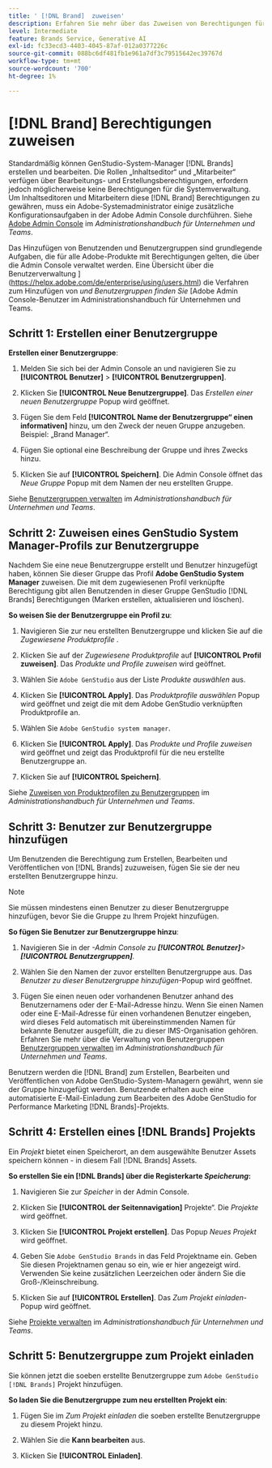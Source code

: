 ```yaml
---
title: ' [!DNL Brand]  zuweisen'
description: Erfahren Sie mehr über das Zuweisen von Berechtigungen für GenStudio for Performance Marketing [!DNL Brand] Ersteller und Bearbeiter.
level: Intermediate
feature: Brands Service, Generative AI
exl-id: fc33ecd3-4403-4045-87af-012a0377226c
source-git-commit: 088bc6df481fb1e961a7df3c79515642ec39767d
workflow-type: tm+mt
source-wordcount: '700'
ht-degree: 1%

---
```


# [!DNL Brand] Berechtigungen zuweisen

Standardmäßig können GenStudio-System-Manager [!DNL Brands] erstellen und bearbeiten. Die Rollen „Inhaltseditor“ und „Mitarbeiter“ verfügen über Bearbeitungs- und Erstellungsberechtigungen, erfordern jedoch möglicherweise keine Berechtigungen für die Systemverwaltung. Um Inhaltseditoren und Mitarbeitern diese [!DNL Brand] Berechtigungen zu gewähren, muss ein Adobe-Systemadministrator einige zusätzliche Konfigurationsaufgaben in der Adobe Admin Console durchführen. Siehe [Adobe Admin Console](https://helpx.adobe.com/enterprise/using/admin-console.html#Overview) im _Administrationshandbuch für Unternehmen und Teams_.

Das Hinzufügen von Benutzenden und Benutzergruppen sind grundlegende Aufgaben, die für alle Adobe-Produkte mit Berechtigungen gelten, die über die Admin Console verwaltet werden. Eine Übersicht über die Benutzerverwaltung ](https://helpx.adobe.com/de/enterprise/using/users.html) die Verfahren zum Hinzufügen von _und Benutzergruppen finden Sie_ [Adobe Admin Console-Benutzer im Administrationshandbuch für Unternehmen und Teams.

## Schritt 1: Erstellen einer Benutzergruppe

**Erstellen einer Benutzergruppe**:

1. Melden Sie sich bei der Admin Console an und navigieren Sie zu **[!UICONTROL Benutzer]** > **[!UICONTROL Benutzergruppen]**.

1. Klicken Sie **[!UICONTROL Neue Benutzergruppe]**. Das _Erstellen einer neuen Benutzergruppe_ Popup wird geöffnet.

1. Fügen Sie dem Feld **[!UICONTROL Name der Benutzergruppe“ einen informativen]** hinzu, um den Zweck der neuen Gruppe anzugeben. Beispiel: „Brand Manager“.

1. Fügen Sie optional eine Beschreibung der Gruppe und ihres Zwecks hinzu.

1. Klicken Sie auf **[!UICONTROL Speichern]**. Die Admin Console öffnet das _Neue Gruppe_ Popup mit dem Namen der neu erstellten Gruppe.

Siehe [Benutzergruppen verwalten](https://helpx.adobe.com/de/enterprise/using/user-groups.html) im _Administrationshandbuch für Unternehmen und Teams_.

## Schritt 2: Zuweisen eines GenStudio System Manager-Profils zur Benutzergruppe

Nachdem Sie eine neue Benutzergruppe erstellt und Benutzer hinzugefügt haben, können Sie dieser Gruppe das Profil **Adobe GenStudio System Manager** zuweisen. Die mit dem zugewiesenen Profil verknüpfte Berechtigung gibt allen Benutzenden in dieser Gruppe GenStudio [!DNL Brands] Berechtigungen (Marken erstellen, aktualisieren und löschen).

**So weisen Sie der Benutzergruppe ein Profil zu**:

1. Navigieren Sie zur neu erstellten Benutzergruppe und klicken Sie auf die _Zugewiesene Produktprofile_ .

1. Klicken Sie auf der _Zugewiesene Produktprofile_ auf **[!UICONTROL Profil zuweisen]**. Das _Produkte und Profile zuweisen_ wird geöffnet.

1. Wählen Sie `Adobe GenStudio` aus der Liste _Produkte auswählen_ aus.

1. Klicken Sie **[!UICONTROL Apply]**. Das _Produktprofile auswählen_ Popup wird geöffnet und zeigt die mit dem Adobe GenStudio verknüpften Produktprofile an.

1. Wählen Sie `Adobe GenStudio system manager`.

1. Klicken Sie **[!UICONTROL Apply]**. Das _Produkte und Profile zuweisen_ wird geöffnet und zeigt das Produktprofil für die neu erstellte Benutzergruppe an.

1. Klicken Sie auf **[!UICONTROL Speichern]**.

Siehe [Zuweisen von Produktprofilen zu Benutzergruppen](https://helpx.adobe.com/de/enterprise/using/user-groups.html) im _Administrationshandbuch für Unternehmen und Teams_.

## Schritt 3: Benutzer zur Benutzergruppe hinzufügen

Um Benutzenden die Berechtigung zum Erstellen, Bearbeiten und Veröffentlichen von [!DNL Brands] zuzuweisen, fügen Sie sie der neu erstellten Benutzergruppe hinzu.

>[!NOTE]
>
>Sie müssen mindestens einen Benutzer zu dieser Benutzergruppe hinzufügen, bevor Sie die Gruppe zu Ihrem Projekt hinzufügen.

**So fügen Sie Benutzer zur Benutzergruppe hinzu**:

1. Navigieren Sie in der _-Admin Console zu **[!UICONTROL Benutzer]**>**[!UICONTROL Benutzergruppen]**._

1. Wählen Sie den Namen der zuvor erstellten Benutzergruppe aus. Das _Benutzer zu dieser Benutzergruppe hinzufügen_-Popup wird geöffnet.

1. Fügen Sie einen neuen oder vorhandenen Benutzer anhand des Benutzernamens oder der E-Mail-Adresse hinzu. Wenn Sie einen Namen oder eine E-Mail-Adresse für einen vorhandenen Benutzer eingeben, wird dieses Feld automatisch mit übereinstimmenden Namen für bekannte Benutzer ausgefüllt, die zu dieser IMS-Organisation gehören. Erfahren Sie mehr über die Verwaltung von Benutzergruppen [Benutzergruppen verwalten](https://helpx.adobe.com/de/enterprise/using/user-groups.html) im _Administrationshandbuch für Unternehmen und Teams_.

Benutzern werden die [!DNL Brand] zum Erstellen, Bearbeiten und Veröffentlichen von Adobe GenStudio-System-Managern gewährt, wenn sie der Gruppe hinzugefügt werden. Benutzende erhalten auch eine automatisierte E-Mail-Einladung zum Bearbeiten des Adobe GenStudio for Performance Marketing [!DNL Brands]-Projekts.

## Schritt 4: Erstellen eines [!DNL Brands] Projekts

Ein _Projekt_ bietet einen Speicherort, an dem ausgewählte Benutzer Assets speichern können - in diesem Fall [!DNL Brands] Assets.

**So erstellen Sie ein [!DNL Brands] über die Registerkarte _Speicherung_:**

1. Navigieren Sie zur _Speicher_ in der Admin Console.

1. Klicken Sie **[!UICONTROL der Seitennavigation]** Projekte“. Die _Projekte_ wird geöffnet.

1. Klicken Sie **[!UICONTROL Projekt erstellen]**. Das Popup _Neues Projekt_ wird geöffnet.

1. Geben Sie `Adobe GenStudio Brands` in das Feld Projektname ein. Geben Sie diesen Projektnamen genau so ein, wie er hier angezeigt wird. Verwenden Sie keine zusätzlichen Leerzeichen oder ändern Sie die Groß-/Kleinschreibung.

1. Klicken Sie auf **[!UICONTROL Erstellen]**. Das _Zum Projekt einladen_-Popup wird geöffnet.

Siehe [Projekte verwalten](https://helpx.adobe.com/enterprise/using/projects-in-business-storage.html) im _Administrationshandbuch für Unternehmen und Teams_.

## Schritt 5: Benutzergruppe zum Projekt einladen

Sie können jetzt die soeben erstellte Benutzergruppe zum `Adobe GenStudio [!DNL Brands]` Projekt hinzufügen.

**So laden Sie die Benutzergruppe zum neu erstellten Projekt ein**:

1. Fügen Sie im _Zum Projekt einladen_ die soeben erstellte Benutzergruppe zu diesem Projekt hinzu.

1. Wählen Sie die **Kann bearbeiten** aus.

1. Klicken Sie **[!UICONTROL Einladen]**.
